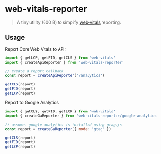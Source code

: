 # web-vitals-reporter

> A tiny utility (600 B) to simplify [web-vitals](https://github.com/GoogleChrome/web-vitals) reporting.

## Usage

Report Core Web Vitals to API:

```js
import { getLCP, getFID, getCLS } from 'web-vitals'
import { createApiReporter } from 'web-vitals-reporter'

// create a report callback
const report = createApiReporter('/analytics')

getCLS(report)
getFID(report)
getLCP(report)
```

Report to Google Analytics:

```js
import { getCLS, getFID, getLCP } from 'web-vitals'
import { createGaReporter } from 'web-vitals-reporter/google-analytics'

// assume, google analytics is installed using gtag.js
const report = createGaReporter({ mode: 'gtag' })

getCLS(report)
getFID(report)
getLCP(report)
```
